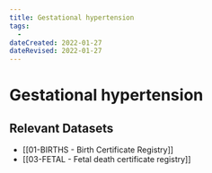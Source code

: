 ```yaml
---
title: Gestational hypertension
tags:
  - 
dateCreated: 2022-01-27
dateRevised: 2022-01-27
---
```

# Gestational hypertension
## Relevant Datasets
- [[01-BIRTHS - Birth Certificate Registry]]
- [[03-FETAL - Fetal death certificate registry]]
